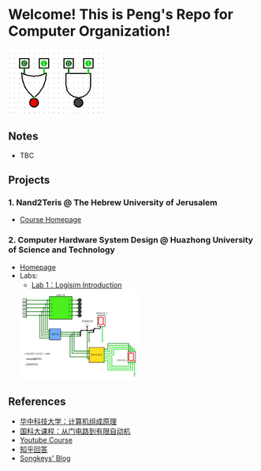 # Welcome! This is Peng's Repo for Computer Organization!
![icon](nand2tetris_icon.PNG)

## Notes
- TBC


## Projects
### 1. Nand2Teris @ The Hebrew University of Jerusalem
- [Course Homepage](https://www.nand2tetris.org/)

### 2. Computer Hardware System Design @ Huazhong University of Science and Technology
- [Homepage](http://www.icourse163.org/learn/HUST-1205809816?tid=1450219449#/learn/announce)
- Labs: 
  - [Lab 1：Logisim Introduction](https://github.com/dasepli/Nand2Tetris/tree/master/HUST_Computer_Hardware_System_Design/lab1_logisim_intro)
  <img src="HUST_Computer_Hardware_System_Design/lab1_logisim_intro/lab1.PNG" width="50%" height="50%">

## References
- [华中科技大学：计算机组成原理](https://www.icourse163.org/learn/HUST-1003159001?tid=1003367001#/learn/content)
- [国科大课程：从门电路到有限自动机](https://vlab.ustc.edu.cn/guide/index.html)
- [Youtube Course](https://www.youtube.com/watch?v=hi5ekb_9ZSU&list=PLbx-k3N9Yr9-vSAQ4QBzI981sU_xc_zWM)
- [知乎回答](https://www.zhihu.com/question/38838088/answer/78521124)
- [Songkeys' Blog](https://songkeys.github.io/posts/nand2tetris/)
